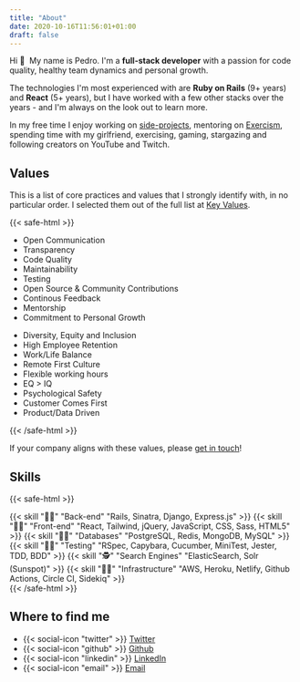 ```yaml
---
title: "About"
date: 2020-10-16T11:56:01+01:00
draft: false
---
```


Hi 👋 &nbsp;My name is Pedro. I'm a **full-stack developer** with a passion for code quality, healthy team dynamics and personal growth.

The technologies I'm most experienced with are **Ruby on Rails** (9+ years) and **React** (5+ years), but I have worked with a few other stacks over the years - and I'm always on the look out to learn more.

In my free time I enjoy working on [side-projects](https://github.com/pgaspar?tab=repositories&type=source), mentoring on [Exercism](https://exercism.io/profiles/pgaspar), spending time with my girlfriend, exercising, gaming, stargazing and following creators on YouTube and Twitch.

## Values

This is a list of core practices and values that I strongly identify with, in no particular order. I selected them out of the full list at [Key Values](https://www.keyvalues.com).

{{< safe-html >}}
  <div class="ValuesList">
    <ul>
      <li>Open Communication</li>
      <li>Transparency</li>
      <li>Code Quality</li>
      <li>Maintainability</li>
      <li>Testing</li>
      <li>Open Source & Community Contributions</li>
      <li>Continous Feedback</li>
      <li>Mentorship</li>
      <li>Commitment to Personal Growth</li>
    </ul>
    <ul>
      <li>Diversity, Equity and Inclusion</li>
      <li>High Employee Retention</li>
      <li>Work/Life Balance</li>
      <li>Remote First Culture</li>
      <li>Flexible working hours</li>
      <li>EQ > IQ</li>
      <li>Psychological Safety</li>
      <li>Customer Comes First</li>
      <li>Product/Data Driven</li>
    </ul>
  </div>
{{< /safe-html >}}

If your company aligns with these values, please [get in touch](mailto:me+values@pedrogaspar.com)!

## Skills

{{< safe-html >}}
  <div class="SkillsList">
    {{< skill "👨‍💻" "Back-end" "Rails, Sinatra, Django, Express.js" >}}
    {{< skill "🧑‍🎨" "Front-end" "React, Tailwind, jQuery, JavaScript, CSS, Sass, HTML5" >}}
    {{< skill "👷‍♂️" "Databases" "PostgreSQL, Redis, MongoDB, MySQL" >}}
    {{< skill "🧑‍⚕️" "Testing" "RSpec, Capybara, Cucumber, MiniTest, Jester, TDD, BDD" >}}
    {{< skill "🕵️" "Search Engines" "ElasticSearch, Solr (Sunspot)" >}}
    {{< skill "👨‍🔧" "Infrastructure" "AWS, Heroku, Netlify, Github Actions, Circle CI, Sidekiq" >}}
  </div>
{{< /safe-html >}}

## Where to find me

* {{< social-icon "twitter" >}} [Twitter](https://twitter.com/pedrogaspar)
* {{< social-icon "github" >}} [Github](https://github.com/pgaspar)
* {{< social-icon "linkedin" >}} [LinkedIn](https://www.linkedin.com/in/pmgaspar/)
* {{< social-icon "email" >}} [Email](mailto:me@pedrogaspar.com)
